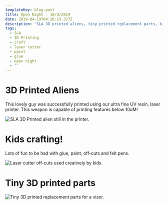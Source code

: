 ```yaml
---
templateKey: blog-post
title: Open Night - 18/4/2019
date: 2019-04-19T04:26:13.377Z
description: 'SLA 3D printed aliens, tiny printed replacement parts, kids craft session.'
tags:
  - SLA
  - 3D Printing
  - craft
  - laser cutter
  - paint
  - glue
  - open night
  - ''
---
```

# 3D Printed Aliens

This lovely guy was successfully printed using our ultra fine UV resin, laser printer. This weapon is capable of printing features below 10uM!

![SLA 3D Printed alien still in the printer.](/img/img_20190419_135458-collage.jpg "Just hanging around, resin, lasers, etc.")

# Kids crafting!

Lots of fun to be had with glue, paint, off-cuts and felt pens.

![Laser cutter off-cuts used creatively by kids.](/img/img_20190418_214216-collage.jpg "Some budding future artists/makers.")

# Tiny 3D printed parts

![Tiny 3D printed replacement parts for a visor.](/img/img_20190418_200547-collage.jpg "Tiny 3D printed replacement parts for a visor.")
